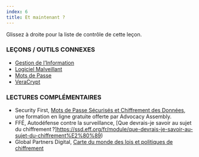 ```yaml
---
index: 6
title: Et maintenant ?
---
```

Glissez à droite pour la liste de contrôle de cette leçon.

### LEÇONS / OUTILS CONNEXES

*   [Gestion de l’Information](umbrella://information/managing-information)
*   [Logiciel Malveillant](umbrella://information/malware)
*   [Mots de Passe](umbrella://information/passwords/beginner)
*   [VeraCrypt](umbrella://tools/files/s_veracrypt.md)

### LECTURES COMPLÉMENTAIRES

*   Security First, [Mots de Passe Sécurisés et Chiffrement des Données](https://advocacyassembly.org/en/courses/31/#/chapter/1/lesson/1), une formation en ligne gratuite offerte par Advocacy Assembly.
*   FFÉ, Autodéfense contre la surveillance, [Que devrais-je savoir au sujet du chiffrement ?]https://ssd.eff.org/fr/module/que-devrais-je-savoir-au-sujet-du-chiffrement%E2%80%89)
*   Global Partners Digital, [Carte du monde des lois et politiques de chiffrement](https://www.gp-digital.org/world-map-of-encryption/)